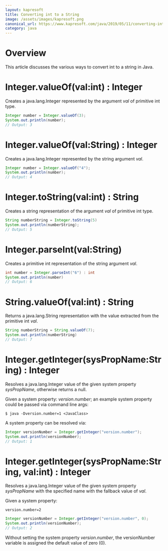 ```yaml
---
layout: kapresoft
title: Converting int to a String
image: /assets/images/kapresoft.png
canonical_url: https://www.kapresoft.com/java/2019/05/11/converting-int-value-to-string.html
category: java
---
```


# Overview

This article discusses the various ways to convert int to a string in Java.

<!--excerpt-->

# Integer.valueOf(val:int) : Integer

Creates a java.lang.Integer represented by the argument *val* of primitive int type.

```java
Integer number = Integer.valueOf(3);
System.out.println(number);
// Output: 3
```

# Integer.valueOf(val:String) : Integer

Creates a java.lang.Integer represented by the string argument *val*.

```java
Integer number = Integer.valueOf("4");
System.out.println(number);
// Output: 4
```

# Integer.toString(val:int) : String

Creates a string representation of the argument *val* of primitive int type.

```java
String numberString = Integer.toString(5)
System.out.println(numberString);
// Output: 5
```

# Integer.parseInt(val:String)
Creates a primitive int representation of the string argument *val*.

```java
int number = Integer.parseInt("6") : int
System.out.println(number)
// Output: 6
```

# String.valueOf(val:int) : String

Returns a java.lang.String representation with the value extracted from the primitive int *val*.

```java
String numberString = String.valueOf(7);
System.out.println(numberString)
// Output: 7
```

# Integer.getInteger(sysPropName:String) : Integer
Resolves a java.lang.Integer value of the given system property
*sysPropName*, otherwise returns a null.

Given a system property: *version.number*; an example system property could be passed via command line args:

```commandline
$ java -Dversion.number=1 <JavaClass>
```

A system property can be resolved via:
```java
Integer versionNumber = Integer.getInteger("version.number");
System.out.println(versionNumber);
// Output: 1
```

# Integer.getInteger(sysPropName:String, val:int) : Integer

Resolves a java.lang.Integer value of the given system property
*sysPropName* with the specified name with the fallback value
of *val*.

Given a system property:

```
version.number=2
```

```java
Integer versionNumber = Integer.getInteger("version.number", 0);
System.out.println(versionNumber);
// Output: 2
```

Without setting the system property *version.number*, the versionNumber variable is assigned the default value of zero (0).